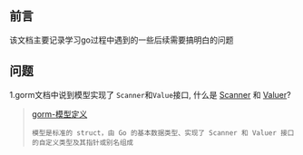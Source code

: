 ## 前言
该文档主要记录学习go过程中遇到的一些后续需要搞明白的问题

## 问题
1.gorm文档中说到模型实现了 `Scanner`和`Value`接口, 什么是 [Scanner](https://pkg.go.dev/database/sql#Scanner) 和 [Valuer](https://pkg.go.dev/database/sql/driver#Valuer)?

>[gorm-模型定义](https://gorm.io/zh_CN/docs/models.html)
>
>`模型是标准的 struct，由 Go 的基本数据类型、实现了 Scanner 和 Valuer 接口的自定义类型及其指针或别名组成`
